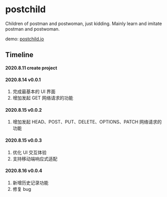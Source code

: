# postchild

Children of postman and postwoman, just kidding. Mainly learn and imitate postman and postwoman.

demo: [postchild.io](postchild.io)

## Timeline

#### 2020.8.11 create project

#### 2020.8.14 v0.0.1

1. 完成最基本的 UI 界面
2. 增加发起 GET 网络请求的功能

#### 2020.8.15 v0.0.2

1. 增加发起 HEAD、POST、PUT、DELETE、OPTIONS、PATCH 网络请求的功能

#### 2020.8.15 v0.0.3

1. 优化 UI 交互体验
2. 支持移动端响应式适配

#### 2020.8.16 v0.0.4

1. 新增历史记录功能
2. 修复 bug
